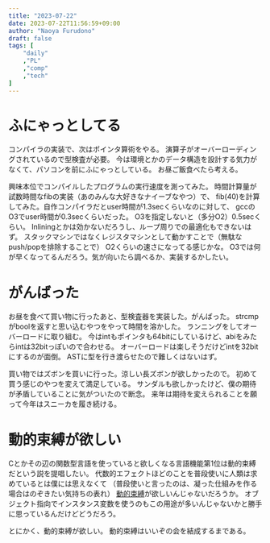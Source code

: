 ```yaml
---
title: "2023-07-22"
date: 2023-07-22T11:56:59+09:00
author: "Naoya Furudono"
draft: false
tags: [
    "daily"
    ,"PL"
    ,"comp"
    ,"tech"
]
---
```


# ふにゃっとしてる

コンパイラの実装で、次はポインタ算術をやる。
演算子がオーバーローディングされているので型検査が必要。
今は環境とかのデータ構造を設計する気力がなくて、パソコンを前にふにゃっとしている。
お昼ご飯食べたら考える。

興味本位でコンパイルしたプログラムの実行速度を測ってみた。
時間計算量が試数時間なfibの実装（あのみんな大好きなナイーブなやつ）で、
fib(40)を計算してみた。自作コンパイラだとuser時間が1.3secくらいなのに対して、
gccのO3でuser時間が0.3secくらいだった。
O3を指定しないと（多分O2）0.5secくらい。
Inliningとかは効かないだろうし、ループ周りでの最適化もできないはず。
スタックマシンではなくレジスタマシンとして動かすことで（無駄なpush/popを排除することで）
O2くらいの速さになってる感じかな。
O3では何が早くなってるんだろう。気が向いたら調べるか、実装するかしたい。

# がんばった

お昼を食べて買い物に行ったあと、型検査器を実装した。がんばった。
strcmpがboolを返すと思い込むやつをやって時間を溶かした。
ランニングをしてオーバーロードに取り組む。
今はintもポインタも64bitにしているけど、abiをみたらintは32bitっぽいので合わせる。
オーバーロードは楽しそうだけどintを32bitにするのが面倒。
ASTに型を行き渡らせたので難しくはないはず。

買い物ではズボンを買いに行った。涼しい長ズボンが欲しかったので。
初めて買う感じのやつを変えて満足している。
サンダルも欲しかったけど、僕の期待が矛盾していることに気がついたので断念。
来年は期待を変えられることを願って今年はスニーカを履き続ける。

# 動的束縛が欲しい

Cとかその辺の関数型言語を使っていると欲しくなる言語機能第1位は動的束縛だという説を提唱したい。
代数的エフェクトほどのことを普段使いに人類は求めているとは僕には思えなくて
（普段使いと言ったのは、凝った仕組みを作る場合はのぞきたい気持ちの表れ）
[動的束縛](https://docs.racket-lang.org/guide/parameterize.html)が欲しいんじゃないだろうか。
オブジェクト指向でインスタンス変数を使うのもこの用途が多いんじゃないかと勝手に思っているんだけどどうだろう。

とにかく、動的束縛が欲しい。
動的束縛はいいぞの会を結成するまである。

